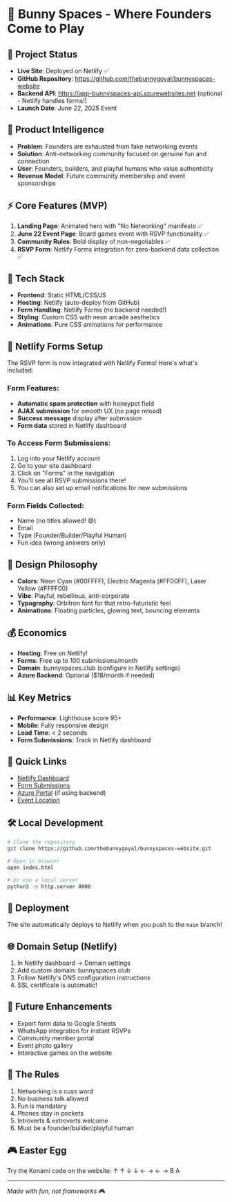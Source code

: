 # 🐰 Bunny Spaces - Where Founders Come to Play

## 🎯 Project Status
- **Live Site**: Deployed on Netlify ✅
- **GitHub Repository**: https://github.com/thebunnygoyal/bunnyspaces-website
- **Backend API**: https://app-bunnyspaces-api.azurewebsites.net (optional - Netlify handles forms!)
- **Launch Date**: June 22, 2025 Event

## 🧠 Product Intelligence
- **Problem**: Founders are exhausted from fake networking events
- **Solution**: Anti-networking community focused on genuine fun and connection
- **User**: Founders, builders, and playful humans who value authenticity
- **Revenue Model**: Future community membership and event sponsorships

## ⚡ Core Features (MVP)
1. **Landing Page**: Animated hero with "No Networking" manifesto ✅
2. **June 22 Event Page**: Board games event with RSVP functionality ✅
3. **Community Rules**: Bold display of non-negotiables ✅
4. **RSVP Form**: Netlify Forms integration for zero-backend data collection ✅

## 🚀 Tech Stack
- **Frontend**: Static HTML/CSS/JS
- **Hosting**: Netlify (auto-deploy from GitHub)
- **Form Handling**: Netlify Forms (no backend needed!)
- **Styling**: Custom CSS with neon arcade aesthetics
- **Animations**: Pure CSS animations for performance

## 📝 Netlify Forms Setup

The RSVP form is now integrated with Netlify Forms! Here's what's included:

### Form Features:
- **Automatic spam protection** with honeypot field
- **AJAX submission** for smooth UX (no page reload)
- **Success message** display after submission
- **Form data** stored in Netlify dashboard

### To Access Form Submissions:
1. Log into your Netlify account
2. Go to your site dashboard
3. Click on "Forms" in the navigation
4. You'll see all RSVP submissions there!
5. You can also set up email notifications for new submissions

### Form Fields Collected:
- Name (no titles allowed! 😄)
- Email 
- Type (Founder/Builder/Playful Human)
- Fun idea (wrong answers only)

## 🎨 Design Philosophy
- **Colors**: Neon Cyan (#00FFFF), Electric Magenta (#FF00FF), Laser Yellow (#FFFF00)
- **Vibe**: Playful, rebellious, anti-corporate
- **Typography**: Orbitron font for that retro-futuristic feel
- **Animations**: Floating particles, glowing text, bouncing elements

## 💰 Economics
- **Hosting**: Free on Netlify! 
- **Forms**: Free up to 100 submissions/month
- **Domain**: bunnyspaces.club (configure in Netlify settings)
- **Azure Backend**: Optional ($18/month if needed)

## 📊 Key Metrics
- **Performance**: Lighthouse score 95+
- **Mobile**: Fully responsive design
- **Load Time**: < 2 seconds
- **Form Submissions**: Track in Netlify dashboard

## 🔗 Quick Links
- [Netlify Dashboard](https://app.netlify.com)
- [Form Submissions](https://app.netlify.com/sites/YOUR-SITE-NAME/forms)
- [Azure Portal](https://portal.azure.com) (if using backend)
- [Event Location](https://maps.app.goo.gl/BuMUyXV12rN1HmX47)

## 🛠️ Local Development
```bash
# Clone the repository
git clone https://github.com/thebunnygoyal/bunnyspaces-website.git

# Open in browser
open index.html

# Or use a local server
python3 -m http.server 8000
```

## 🚀 Deployment
The site automatically deploys to Netlify when you push to the `main` branch!

## 🌐 Domain Setup (Netlify)
1. In Netlify dashboard → Domain settings
2. Add custom domain: bunnyspaces.club
3. Follow Netlify's DNS configuration instructions
4. SSL certificate is automatic!

## 📝 Future Enhancements
- Export form data to Google Sheets
- WhatsApp integration for instant RSVPs
- Community member portal
- Event photo gallery
- Interactive games on the website

## 🐰 The Rules
1. Networking is a cuss word
2. No business talk allowed
3. Fun is mandatory
4. Phones stay in pockets
5. Introverts & extroverts welcome
6. Must be a founder/builder/playful human

## 🎮 Easter Egg
Try the Konami code on the website: ↑ ↑ ↓ ↓ ← → ← → B A

---

*Made with fun, not frameworks* 🎮